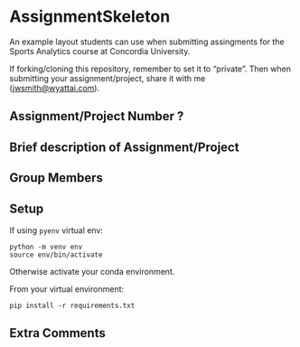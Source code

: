 # AssignmentSkeleton

An example layout students can use when submitting assingments for the Sports Analytics
course at Concordia University.

If forking/cloning this repository, remember to set it to “private”.
Then when submitting your assignment/project, share it with me ([jwsmith@wyattai.com](mailto:jwsmith@wyattai.com)).

## Assignment/Project Number ?

## Brief description of Assignment/Project

## Group Members

## Setup

If using `pyenv` virtual env:

```shell
python -m venv env
source env/bin/activate
```

Otherwise activate your conda environment.

From your virtual environment:

```shell
pip install -r requirements.txt
```

## Extra Comments
